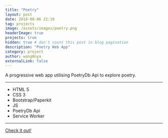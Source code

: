 ```yaml
---
title: "Poetry"
layout: post
date: 2018-08-06 22:10
tag: projects
image: /assets/images/poetry.png
headerImage: true
projects: true
hidden: true # don't count this post in blog pagination
description: "Poetry Web App"
category: project
author: wang0nya
externalLink: false
---
```


A progressive web app utilising PoetryDb Api to explore poetry.

---

- HTML 5
- CSS 3
- Bootstrap/Paperkit
- JS
- PoetryDb Api
- Service Worker

---

<a href="https://wang0nya.github.io/poetry/" target="_blank" class="evidence">Check it out!</a>

